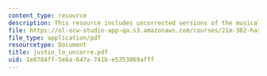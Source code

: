 ```yaml
---
content_type: resource
description: This resource includes uncorrected versions of the musical rhythms.
file: https://ol-ocw-studio-app-qa.s3.amazonaws.com/courses/21m-302-harmony-and-counterpoint-ii-spring-2005/1e8784ff5e6a647a741be5353069afff_justin_lo_uncorre.pdf
file_type: application/pdf
resourcetype: Document
title: justin_lo_uncorre.pdf
uid: 1e8784ff-5e6a-647a-741b-e5353069afff
---
```

